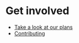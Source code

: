 
# Get involved

+ [Take a look at our plans](https://github.com/authorcarpentry/planning/issues)
+ [Contributing](contributing.html)
